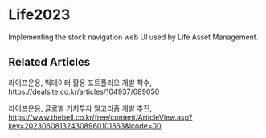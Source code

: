 # Life2023
Implementing the stock navigation web UI used by Life Asset Management.

## Related Articles
라이프운용, 빅데이터 활용 포트폴리오 개발 착수, https://dealsite.co.kr/articles/104937/089050

라이프운용, 글로벌 가치투자 알고리즘 개발 추진, https://www.thebell.co.kr/free/content/ArticleView.asp?key=202306081324308960101363&lcode=00